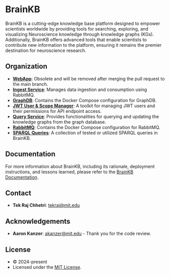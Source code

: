 # BrainKB

BrainKB is a cutting-edge knowledge base platform designed to empower scientists worldwide by providing tools for searching, exploring, and visualizing Neuroscience knowledge through knowledge graphs (KGs). Additionally, BrainKB offers advanced tools that enable scientists to contribute new information to the platform, ensuring it remains the premier destination for neuroscience research.

## Organization

- **[WebApp](WebApp)**: Obsolete and will be removed after merging the pull request to the main branch.
- **[Ingest Service](ingest_service)**: Manages data ingestion and consumption using RabbitMQ.
- **[GraphDB](graphdb)**: Contains the Docker Compose configuration for GraphDB.
- **[JWT User & Scope Manager](APItokenmanager)**: A toolkit for managing JWT users and their permissions for API endpoint access.
- **[Query Service](query_service)**: Provides functionalities for querying and updating the knowledge graphs from the graph database.
- **[RabbitMQ](rabbit-mq)**: Contains the Docker Compose configuration for RabbitMQ.
- **[SPARQL Queries](sparql_queries)**: A collection of tested or utilized SPARQL queries in BrainKB.

## Documentation

For more information about BrainKB, including its rationale, deployment instructions, and lessons learned, please refer to the [BrainKB Documentation](https://sensein.group/brainkbdocs/).

## Contact

- **Tek Raj Chhetri**: [tekraj@mit.edu](mailto:tekraj@mit.edu)

## Acknowledgements

- **Aaron Kanzer**: [akanzer@mit.edu](mailto:akanzer@mit.edu) - Thank you for the code review.

## License

- © 2024-present
- Licensed under the [MIT License](https://opensource.org/license/mit).
